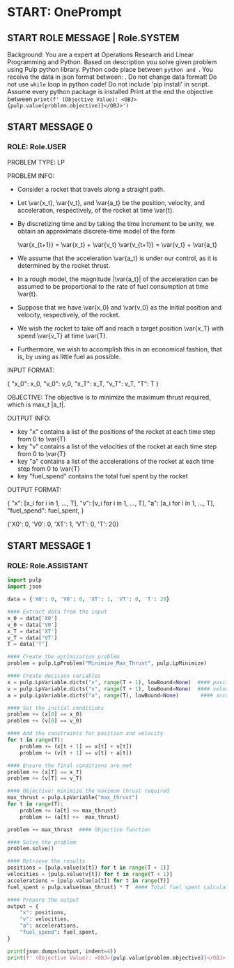 # START: OnePrompt 
## START ROLE MESSAGE | Role.SYSTEM 
Background: You are a expert at Operations Research and Linear Programming and Python. Based on description you solve given problem using Pulp python library. Python code place between ```python and ```. You receive the data in json format between: <DATA></DATA>. Do not change data format! Do not use `while` loop in python code! Do not include 'pip install' in script. Assume every python package is installed Print at the end the objective between <OBJ></OBJ> `print(f' (Objective Value): <OBJ>{pulp.value(problem.objective)}</OBJ>')`  
## START MESSAGE 0 
### ROLE: Role.USER
<DESCRIPTION>
PROBLEM TYPE: LP

PROBLEM INFO: 

- Consider a rocket that travels along a straight path. 
- Let \var{x_t}, \var{v_t}, and \var{a_t} be the position, velocity, and acceleration, respectively, of the rocket at time \var{t}.
- By discretizing time and by taking the time increment to be unity, we obtain an approximate discrete-time model of the form 
    
    \var{x_{t+1}} = \var{x_t} + \var{v_t}
    \var{v_{t+1}} = \var{v_t} + \var{a_t}

- We assume that the acceleration \var{a_t} is under our control, as it is determined by the rocket thrust.
- In a rough model, the magnitude |\var{a_t}| of the accelera­tion can be assumed to be proportional to the rate of fuel consumption at time \var{t}.
- Suppose that we have \var{x_0} and \var{v_0} as the initial position and velocity, respectively, of the rocket.
- We wish the rocket to take off and reach a target position \var{x_T} with speed \var{v_T} at time \var{T}.
- Furthermore, we wish to accomplish this in an economical fashion, that is, by using as little fuel as possible.


INPUT FORMAT: 

{
    "x_0": x_0,
    "v_0": v_0,
    "x_T": x_T,
    "v_T": v_T,
    "T": T
}

OBJECTIVE: The objective is to minimize the maximum thrust required, which is max_t |a_t|. 

OUTPUT INFO:

- key "x" contains a list of the positions of the rocket at each time step from 0 to \var{T}
- key "v" contains a list of the velocities of the rocket at each time step from 0 to \var{T}
- key "a" contains a list of the accelerations of the rocket at each time step from 0 to \var{T}
- key "fuel_spend" contains the total fuel spent by the rocket

OUTPUT FORMAT:

{
    "x": [x_i for i in 1, ..., T],
    "v": [v_i for i in 1, ..., T],
    "a": [a_i for i in 1, ..., T],
    "fuel_spend": fuel_spent,
}


</DESCRIPTION>
<DATA>
{'X0': 0, 'V0': 0, 'XT': 1, 'VT': 0, 'T': 20}</DATA>


## START MESSAGE 1 
### ROLE: Role.ASSISTANT
```python
import pulp
import json

data = {'X0': 0, 'V0': 0, 'XT': 1, 'VT': 0, 'T': 20}

#### Extract data from the input
x_0 = data['X0']
v_0 = data['V0']
x_T = data['XT']
v_T = data['VT']
T = data['T']

#### Create the optimization problem
problem = pulp.LpProblem("Minimize_Max_Thrust", pulp.LpMinimize)

#### Create decision variables
x = pulp.LpVariable.dicts("x", range(T + 1), lowBound=None)  #### position at each time step
v = pulp.LpVariable.dicts("v", range(T + 1), lowBound=None)  #### velocity at each time step
a = pulp.LpVariable.dicts("a", range(T), lowBound=None)       #### acceleration at each time step

#### Set the initial conditions
problem += (x[0] == x_0)
problem += (v[0] == v_0)

#### Add the constraints for position and velocity
for t in range(T):
    problem += (x[t + 1] == x[t] + v[t])
    problem += (v[t + 1] == v[t] + a[t])

#### Ensure the final conditions are met
problem += (x[T] == x_T)
problem += (v[T] == v_T)

#### Objective: minimize the maximum thrust required
max_thrust = pulp.LpVariable("max_thrust")
for t in range(T):
    problem += (a[t] <= max_thrust)
    problem += (a[t] >= -max_thrust)

problem += max_thrust  #### Objective function

#### Solve the problem
problem.solve()

#### Retrieve the results
positions = [pulp.value(x[t]) for t in range(T + 1)]
velocities = [pulp.value(v[t]) for t in range(T + 1)]
accelerations = [pulp.value(a[t]) for t in range(T)]
fuel_spent = pulp.value(max_thrust) * T  #### Total fuel spent calculation

#### Prepare the output
output = {
    "x": positions,
    "v": velocities,
    "a": accelerations,
    "fuel_spend": fuel_spent,
}

print(json.dumps(output, indent=4))
print(f' (Objective Value): <OBJ>{pulp.value(problem.objective)}</OBJ>')
```

